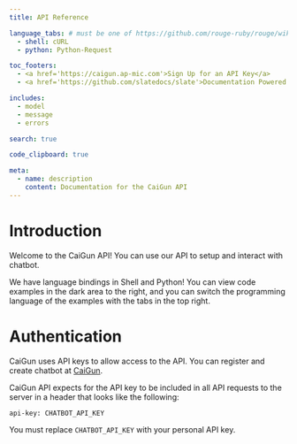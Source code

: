 ```yaml
---
title: API Reference

language_tabs: # must be one of https://github.com/rouge-ruby/rouge/wiki/List-of-supported-languages-and-lexers
  - shell: cURL
  - python: Python-Request

toc_footers:
  - <a href='https://caigun.ap-mic.com'>Sign Up for an API Key</a>
  - <a href='https://github.com/slatedocs/slate'>Documentation Powered by Slate</a>

includes:
  - model
  - message
  - errors

search: true

code_clipboard: true

meta:
  - name: description
    content: Documentation for the CaiGun API
---
```


# Introduction

Welcome to the CaiGun API! You can use our API to setup and interact with chatbot.

We have language bindings in Shell and Python! You can view code examples in the dark area to the right, and you can switch the programming language of the examples with the tabs in the top right.

# Authentication


CaiGun uses API keys to allow access to the API. You can register and create chatbot at [CaiGun](https://caigun.ap-mic.com).

CaiGun API expects for the API key to be included in all API requests to the server in a header that looks like the following:

`api-key: CHATBOT_API_KEY`

<aside class="notice">
You must replace <code>CHATBOT_API_KEY</code> with your personal API key.
</aside>
